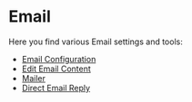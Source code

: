 # Email

Here you find various Email settings and tools:

* [Email Configuration](setup.md)
* [Edit Email Content](editing-emails-content.md)
* [Mailer](mailer.md)
* [Direct Email Reply](direct-reply.md)
